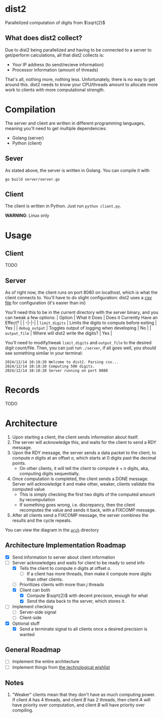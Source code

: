 # dist2
Parallelized computation of digits from $\sqrt{2}$

## What does dist2 collect?
Due to dist2 being parallelized and having to be connected to a server
to get/perform calculations, all that dist2 collects is:
- Your IP address (to send/recieve information)
- Processor information (amount of threads)

That's all, nothing more, nothing less. Unfortunately, there is no way to
get around this. dist2 needs to know your CPU/threads amount to allocate
more work to clients with more computational strength.


# Compilation
The server and client are written in different programming languages,
meaning you'll need to get multiple dependencies:
- Golang (server)
- Python (client)

## Sever
As stated above, the server is written in Golang. You can compile it with
```
go build server/server.go
```

## Client
The client is written in Python. Just run `python client.py`.

**WARNING**: Linux only

# Usage

## Client
TODO

## Server
As of right now, the client runs on port 8080 on localhost, which is what the client connects to. You'll
have to do slight configuration: dist2 uses a [csv file](./src/server/config.csv) for configuration (it's
easier than ini)

You'll need this to be in the current directory with the server binary, and you can tweak a few options:
| Option | What it Does | Does it Currently Have an Effect? |
| -|-|-|
| `limit_digits` | Limits the digits to compute before exiting | Yes |
| `debug_output` | Toggles output of logging when developing   | No  |
| `output_file`  | Where will dist2 write the digits?          | Yes |

You'll need to modify/tweak `limit_digits` and `output_file` to the desired digit count/file. Then, you
can just run `./server`, if all goes well, you should see something similar in your terminal:
```
2024/12/14 10:18:20 Welcome to dist2. Parsing csv...
2024/12/14 10:18:20 Computing 500 digits.
2024/12/14 10:18:20 Server running on port 8080
```

# Records
TODO

# Architecture
1. Upon starting a client, the client sends information about itself.
2. The server will acknowledge this, and waits for the client to send a RDY
message.
3. Upon the RDY message, the server sends a data packet to the client, to compute $n$ digits at an offset $o$, which starts at 0 digits past the decimal points.
	- On other clients, it will tell the client to compute $k+n$ digits, aka, computing digits sequentially.
4. Once computation is completed, the client sends a DONE message. Server
will acknowledge it and make other, weaker, clients validate the computed value
	- This is simply checking the first two digits of the computed amount by recomputation
	- If something goes wrong, i.e. discrepancy, then the client recomputes the value and sends it back, with a FIXCOMP message.
5. After all clients send a FIXCOMP message, the server combines the results and the cycle repeats.

You can view the diagram in the [`arch`](./arch/graph.md) directory

## Architecture Implementation Roadmap
- [X] Send information to server about client information
- [ ] Server acknowledges and waits for client to be ready to send info
	- [X] Tells the client to compute $n$ digits at offset $o$.
        - [ ] If a client has more threads, then make it compute more digits than other
        clients.
	- [ ] Prioritizes clients with more than $j$ threads
	- [X] Client can both
		- [X] Compute $\sqrt{2}$ with decent precision, enough for what
		- [X] Send the data back to the server, which stores it.
- [ ] Implement checking
	- [ ] Server-side signal
	- [ ] Client-side
- [X] Optional stuff
	- [X] Send a terminate signal to all clients once a desired precision
is wanted

## General Roadmap
- [ ] Implement the entire architecture
- [ ] Implement things from [the technological wishlist](./WISHLIST.md)

## Notes
1. "Weaker" clients mean that they don't have as much computing power. If client $A$ has 4 threads, and client $B$ has
2 threads, then client $A$ will have priority over computation, and client $B$ will have priority over compiling.
